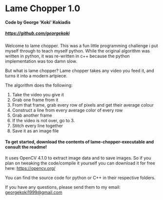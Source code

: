 # Lame Chopper 1.0
#### Code by George 'Koki' Kokiadis
##### *https://github.com/georgekoki* 

Welcome to lame chopper. This was a fun little programming challenge i put myself through to teach myself python.
While the original algorithm was written in python, it was re-written in c++ because the python implementation was too damn slow.

But what is lame chopper?
Lame chopper takes any video you feed it, and turns it into a modern artpiece.

The algorithm does the following:
1. Take the video you give it
2. Grab one frame from it
3. From that frame, grab every row of pixels and get their average colour
4. Construct a line from every average color of every row
5. Grab another frame
6. If the video is not over, go to 3.
7. Stitch every line together
8. Save it as an image file

#### To get started, download the contents of lame-chopper-executable and consult the readme!

It uses OpenCV 4.1.0 to extract image data and to save images. So if you plan on tweaking the code/compile it yourself you can
download it for free here: https://opencv.org/

You can find the source code for python or C++ in their respective folders.

If you have any questions, please send them to my email:
georgekoki1999@gmail.com
